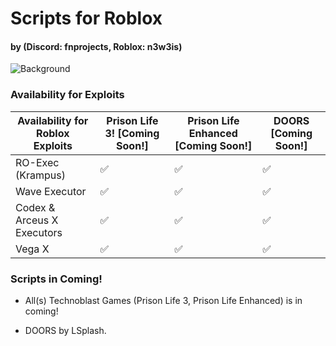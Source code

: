 # Scripts for Roblox
####  by (Discord: fnprojects, Roblox: n3w3is)

![Background](https://i.imgur.com/kt1fUwC.png)

### Availability for Exploits

| Availability for Roblox Exploits | Prison Life 3! [Coming Soon!] | Prison Life Enhanced [Coming Soon!] | DOORS [Coming Soon!] |
|----------------------------------|-------------------------------|-------------------------------------|----------------------|
| RO-Exec (Krampus)                | ✅                             | ✅                                   | ✅                    |
| Wave Executor                    | ✅                             | ✅                                   | ✅                    |
| Codex & Arceus X Executors       | ✅                             | ✅                                   | ✅                    |
| Vega X                           | ✅                             | ✅                                   | ✅                    |

### Scripts in Coming!

- All(s) Technoblast Games (Prison Life 3, Prison Life Enhanced) is in coming!

- DOORS by LSplash.